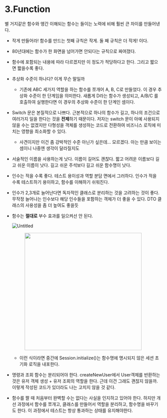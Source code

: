 # 3.Function

별 거지같은 함수와 앵간 이해되는 함수는 들이는 노력에 비해 훨씬 큰 차이를 만들어낸다.

* 작게 만들어라! 함수를 만드는 첫째 규칙은 작게. 둘 째 규칙은 더 작게! 이다.
* 80년대에는 함수가 한 화면을 넘어가면 안되다는 규칙으로 짜여졌다.
* 함수에 포함되는 내용에 따라 다르겠지만 이 정도가 적당하다고 한다. 그리고 짧으면 짧을수록 좋다.
* 추상화 수준이 하나다? 이게 무슨 말일까
  * 기존에 ABC 세가지 역할을 하는 함수를 쪼개어 A, B, C로 만들었다. 이 경우 추상화 수준이 한 단계임을 의미한다. 새롭게 D라는 함수가 생성되고, A/B/C 를 호출하여 실행한다면 이 경우의 추상화 수준이 한 단계인 셈이다.
* Switch 문은 본질적으로 나쁘다. 근본적으로 하나의 함수가 길고, 하나의 조건으로 여러가지 일을 한다는 것을 **전제**하기 때문이다. 저자는 switch 문이 아예 사용되지 않을 수는 없겠지만 다형성을 객체를 생성하는 코드로 전환하여 비즈니스 로직에 미치는 영향을 최소화할 수 있다.
  * 사견이지만 이건 좀 강박적인 수준 아닌가 싶은데… 모르겠다. 아는 만큼 보이는 셈이니 나중엔 생각이 달라질지도
* 서술적인 이름을 사용하는게 낫다. 이름이 길어도 괜찮다. 짧고 어려운 이름보다 길고 쉬운 이름이 낫다. 길고 쉬운 주석보다 길고 쉬운 함수명이 낫다.
* 인수는 적을 수록 좋다. 테스트 용이성과 역할 분담 면에서 그러하다. 인수가 적을 수록 테스트하기 용이하고, 함수를 이해하기 쉬워진다.
* 인수가 2,3개로 늘어난다면 독자적인 클래스로 분리하는 것을 고려하는 것이 좋다. 무작정 늘어나는 인수보다 해당 인수들을 포함하는 객체가 더 좋을 수 있다. DTO 클래스의 사용성을 좀 더 높여도 좋을듯
*   함수는 **절대로** 부수 효과를 일으켜선 안 된다.

    ![Untitled](https://prod-files-secure.s3.us-west-2.amazonaws.com/965335b3-016e-4a5d-9c2c-15fac6b08790/a3523184-9509-4402-828b-7137a018914a/Untitled.png)

    <figure><img src="https://shrub-wasabi-bb8.notion.site/image/https%3A%2F%2Fprod-files-secure.s3.us-west-2.amazonaws.com%2F965335b3-016e-4a5d-9c2c-15fac6b08790%2Fa3523184-9509-4402-828b-7137a018914a%2FUntitled.png?table=block&#x26;id=7d8d8dbc-9222-48e9-8877-e910e3b0786a&#x26;spaceId=965335b3-016e-4a5d-9c2c-15fac6b08790&#x26;width=1600&#x26;userId=&#x26;cache=v2" alt="" width="375"><figcaption></figcaption></figure>

    * 이런 식이라면 중간에 Session.initialize()는 함수명에 명시되지 않은 세션 초기화 로직을 내포한다.
* 명령과 조회 함수는 분리되어야 한다. createNewUser에서 User객체를 반환하는 것은 유저 객체 생성 + 유저 조회의 역할을 한다. 근데 이건 그래도 괜찮지 않을까. 이렇게 작성된 코드가 있더라도 나는 고치지 않을 것 같다.
* 함수를 짤 때 처음부터 완벽할 수는 없다는 사실을 인지하고 있어야 한다. 하지만 개선 과정에서 함수를 쪼개고, 클래스를 만들어서 역할을 분리하고, 함수명을 바꾸기도 한다. 이 과정에서 테스트는 항상 통과하는 상태를 유지해야한다.
